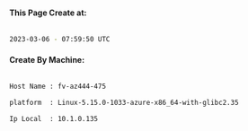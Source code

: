 
   
#### This Page Create at:

```bash

2023-03-06 - 07:59:50 UTC

```

#### Create By Machine:

```bash

Host Name : fv-az444-475

platform  : Linux-5.15.0-1033-azure-x86_64-with-glibc2.35

Ip Local  : 10.1.0.135

```

